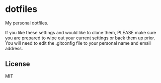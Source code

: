 dotfiles
========

My personal dotfiles.

If you like these settings and would like to clone them, PLEASE make sure you are prepared to wipe out your current settings or back them up prior.
You will need to edit the .gitconfig file to your personal name and email address.

License
-------

MIT
